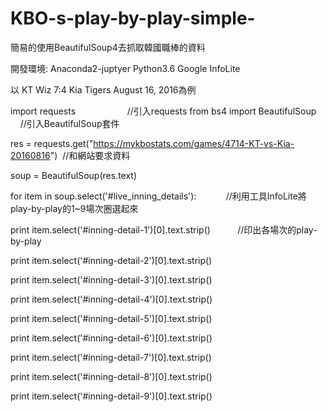# KBO-s-play-by-play-simple-

簡易的使用BeautifulSoup4去抓取韓國職棒的資料

開發環境:
Anaconda2-juptyer
Python3.6
Google InfoLite


以 KT Wiz 7:4 Kia Tigers August 16, 2016為例 



import requests                     //引入requests
from bs4 import BeautifulSoup       //引入BeautifulSoup套件


res = requests.get("https://mykbostats.com/games/4714-KT-vs-Kia-20160816")  //和網站要求資料

soup = BeautifulSoup(res.text)

for item in soup.select('#live_inning_details'):            //利用工具InfoLite將play-by-play的1~9場次圈選起來

    
print item.select('#inning-detail-1')[0].text.strip()           //印出各場次的play-by-play
 
   
print item.select('#inning-detail-2')[0].text.strip()

    
print item.select('#inning-detail-3')[0].text.strip()

    
print item.select('#inning-detail-4')[0].text.strip()

    
print item.select('#inning-detail-5')[0].text.strip()
 
   
print item.select('#inning-detail-6')[0].text.strip()
 
   
print item.select('#inning-detail-7')[0].text.strip()
 
   
print item.select('#inning-detail-8')[0].text.strip()
 
   
print item.select('#inning-detail-9')[0].text.strip()

